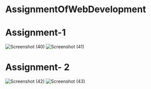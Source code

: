 # AssignmentOfWebDevelopment
# Assignment-1
![Screenshot (40)](https://github.com/Preeti980/AssignmentOfWebDevelopment/assets/114865373/03af305a-99a7-448f-b356-73634297fa7b) ![Screenshot (41)](https://github.com/Preeti980/AssignmentOfWebDevelopment/assets/114865373/03d2f400-f10d-49a1-a702-2dbdcd9259ac)
# Assignment- 2
![Screenshot (42)](https://github.com/Preeti980/AssignmentOfWebDevelopment/assets/114865373/309b45cc-89d2-420b-ba68-495b6fce3ab0)
![Screenshot (43)](https://github.com/Preeti980/AssignmentOfWebDevelopment/assets/114865373/1064c8f7-f4e9-467e-9c77-d56ace7db9e7)
